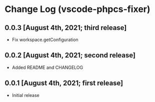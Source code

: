 # Change Log (vscode-phpcs-fixer)

## 0.0.3 [August 4th, 2021; third release]
- Fix workspace.getConfiguration
## 0.0.2 [August 4th, 2021; second release]
- Added README and CHANGELOG
## 0.0.1 [August 4th, 2021; first release]

- Initial release